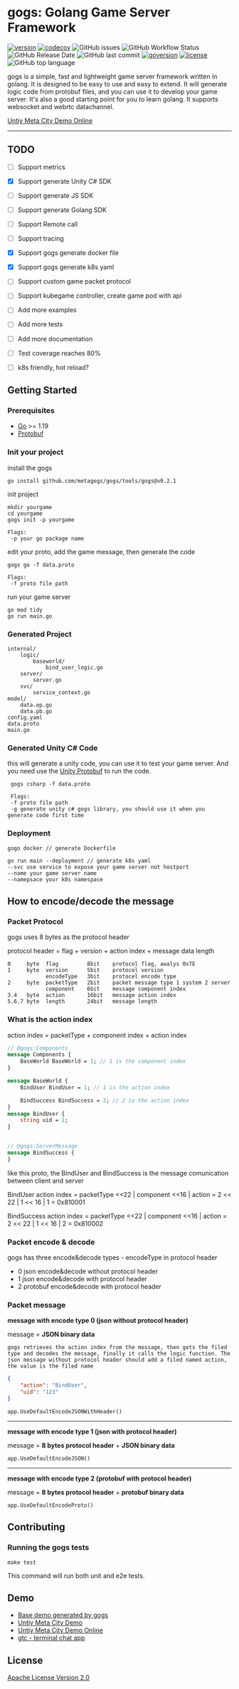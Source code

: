# gogs: Golang Game Server Framework


[![version](https://img.shields.io/github/v/tag/metagogs/gogs?label=version)](https://github.com/metagogs/gogs)
[![codecov](https://codecov.io/gh/metagogs/gogs/branch/main/graph/badge.svg?token=CLNQZ26H6X)](https://codecov.io/gh/metagogs/gogs)
![GitHub issues](https://img.shields.io/github/issues/metagogs/gogs)
![GitHub Workflow Status](https://img.shields.io/github/workflow/status/metagogs/gogs/Go)
![GitHub Release Date](https://img.shields.io/github/release-date/metagogs/gogs)
![GitHub last commit](https://img.shields.io/github/last-commit/metagogs/gogs)
[![goversion](https://img.shields.io/github/go-mod/go-version/metagogs/gogs)](https://github.com/metagogs/gogs)
[![license](https://img.shields.io/github/license/metagogs/gogs)](https://github.com/metagogs/gogs)
![GitHub top language](https://img.shields.io/github/languages/top/metagogs/gogs)



gogs is a simple, fast and lightweight game server framework written in golang. It is designed to be easy to use and easy to extend. It will generate logic code from protobuf files, and you can use it to develop your game server. It's also a good starting point for you to learn golang. It supports websocket and webrtc datachannel.

[Untiy Meta City Demo Online](https://metagogs.github.io/metacity/)

---

## TODO
- [ ] Support metrics
- [x] Support generate Unity C# SDK
- [ ] Support generate JS SDK
- [ ] Support generate Golang SDK
- [ ] Support Remote call
- [ ] Support tracing
- [x] Support gogs generate docker file
- [x] Support gogs generate k8s yaml
- [ ] Support custom game packet protocol
- [ ] Support kubegame controller, create game pod with api
- [ ] Add more examples
- [ ] Add more tests
- [ ] Add more documentation
- [ ] Test coverage reaches 80% 
- [ ] k8s friendly, hot reload?


## Getting Started
### Prerequisites
* [Go](https://golang.org/) >= 1.19
* [Protobuf](https://developers.google.com/protocol-buffers)
### Init your project
install the gogs
```
go install github.com/metagogs/gogs/tools/gogs@v0.2.1
```
init project
```
mkdir yourgame
cd yourgame
gogs init -p yourgame

Flags:
 -p your go package name
```
edit your proto, add the game message, then generate the code
```
gogs go -f data.proto

Flags:
 -f proto file path
```
run your game server
```
go mod tidy
go run main.go
```
### Generated Project
```
internal/
    logic/
        baseworld/
            bind_user_logic.go
    server/
        server.go
    svc/
        service_context.go
model/
    data.ep.go
    data.pb.go
config.yaml     
data.proto      
main.go
```

### Generated Unity C# Code
this will generate a unity code, you can use it to test your game server. And you need use the [Unity Protobuf](./unity) to run the code.
```
 gogs csharp -f data.proto

 Flags:
 -f proto file path
 -g generate unity c# gogs library, you should use it when you generate code first time
```

### Deployment
```
gogo docker // generate Dockerfile

go run main --deployment // generate k8s yaml
--svc use service to expose your game server not hostport
--name your game server name
--namepsace your k8s namespace
```

## How to encode/decode the message
### Packet Protocol
gogs uses 8 bytes as the protocol header

protocol header = flag + version + action index + message data length
```
0     byte  flag         8bit    protocol flag, awalys 0x7E 
1     byte  version      5bit    protocel version
            encodeType   3bit    protocel encode type
2     byte  packetType   2bit    packet message type 1 system 2 server
            component    6bit    message component index
3.4   byte  action       16bit   message action index
5.6.7 byte  length       24bit   message length
```

### What is the action index

action index = packetType + component index + action index
```protobuf
// @gogs:Components
message Components {
    BaseWorld BaseWorld = 1; // 1 is the component index
}

message BaseWorld {
    BindUser BindUser = 1; // 1 is the action index

    BindSuccess BindSuccess = 2; // 2 is the action index
}
message BindUser {
    string uid = 1;
}


// @gogs:ServerMessage
message BindSuccess {
}
```

like this proto, the BindUser and BindSuccess is the message comunication between client and server

BindUser action index = packetType <<22 | component <<16 | action = 2 << 22 | 1 << 16 | 1 = 0x810001

BindSuccess action index = packetType <<22 | component <<16 | action = 2 << 22 | 1 << 16 | 2 = 0x810002

### Packet encode & decode
gogs has three encode&decode types - encodeType in protocol header
- 0 json encode&decode without protocol header
- 1 json encode&decode with protocol header
- 2 protobuf encode&decode with protocol header

### Packet message

**message with encode type 0 (json without protocol header)**

message = **JSON binary data**

`gogs retrieves the action index from the message, then gets the filed type and decodes the message, finally it calls the logic function. The json message without protocol header should add a filed named action, the value is the filed name`

```json
{
	"action": "BindUser",
	"uid": "123"
}
```

```golang
app.UseDefaultEncodeJSONWithHeader()
```

---
**message with encode type 1 (json with protocol header)**

message = **8 bytes protocol header** + **JSON binary data**

```golang
app.UseDefaultEncodeJSON()
```
---
**message with encode type 2 (protobuf with protocol header)**

message = **8 bytes protocol header** + **protobuf binary data**

```golang
app.UseDefaultEncodeProto()
```




## Contributing
### Running the gogs tests
```
make test
```
This command will run both unit and e2e tests.


## Demo
  + [Base demo generated by gogs](./examples/basedemo)
  + [Untiy Meta City Demo](https://github.com/metagogs/metacity)
  + [Untiy Meta City Demo Online](https://metagogs.github.io/metacity/)
  + [gtc - terminal chat app](https://github.com/szpnygo/gtc)
  
## License
[Apache License Version 2.0](./LICENSE)

